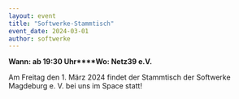```yaml
---
layout: event
title: "Softwerke-Stammtisch"
event_date: 2024-03-01
author: softwerke
---
```


**Wann: ab 19:30 Uhr****Wo: Netz39 e.V.**

Am Freitag den 1. März 2024 findet der Stammtisch der Softwerke Magdeburg e. V. bei uns im Space statt!

